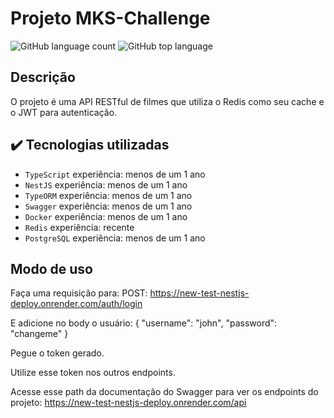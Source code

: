 # Projeto MKS-Challenge
![GitHub language count](https://img.shields.io/github/languages/count/Henrique2305/simple-register)
![GitHub top language](https://img.shields.io/github/languages/top/Henrique2305/simple-register)

## Descrição
O projeto é uma API RESTful de filmes que utiliza o Redis como seu cache e o JWT para autenticação.

## ✔️ Tecnologias utilizadas

- ``TypeScript``    experiência: menos de um 1 ano
- ``NestJS``        experiência: menos de um 1 ano
- ``TypeORM``       experiência: menos de um 1 ano
- ``Swagger``       experiência: menos de um 1 ano
- ``Docker``        experiência: menos de um 1 ano
- ``Redis``         experiência: recente
- ``PostgreSQL``    experiência: menos de um 1 ano

## Modo de uso

Faça uma requisição para:
POST: https://new-test-nestjs-deploy.onrender.com/auth/login

E adicione no body o usuário:
{
    "username": "john",
    "password": "changeme"
}

Pegue o token gerado.

Utilize esse token nos outros endpoints.

Acesse esse path da documentação do Swagger para ver os endpoints do projeto:
https://new-test-nestjs-deploy.onrender.com/api
